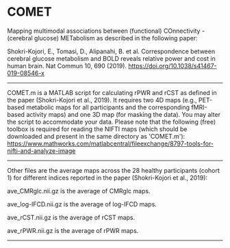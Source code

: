 # COMET
Mapping multimodal associations between (functional) COnnectivity - (cerebral glucose) METabolism as described in the following paper:

Shokri-Kojori, E., Tomasi, D., Alipanahi, B. et al. Correspondence between cerebral glucose metabolism and BOLD reveals relative power and cost in human brain. Nat Commun 10, 690 (2019). https://doi.org/10.1038/s41467-019-08546-x

-------------------------------------------------------------------------------------------------

COMET.m is a MATLAB script for calculating rPWR and rCST as defined in the paper (Shokri-Kojori et al., 2019). It requires two 4D maps (e.g., PET-based metabolic maps for all participants and the corresponding fMRI-based activity maps) and one 3D map (for masking the data). You may alter the script to accommodate your data. Please note that the following (free) toolbox is required for reading the NIFTI maps (which should be downloaded and present in the same directory as 'COMET.m'):
https://www.mathworks.com/matlabcentral/fileexchange/8797-tools-for-nifti-and-analyze-image

-------------------------------------------------------------------------------------------------

Other files are the average maps across the 28 healthy participants (cohort 1) for different indices reported in the paper (Shokri-Kojori et al., 2019):

ave_CMRglc.nii.gz is the average of CMRglc maps.

ave_log-lFCD.nii.gz is the average of log-lFCD maps.

ave_rCST.nii.gz is the average of rCST maps.

ave_rPWR.nii.gz is the average of rPWR maps.

-------------------------------------------------------------------------------------------------
